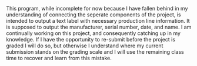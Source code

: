 This program, while incomplete for now because I have fallen behind in my understanding of connecting the seperate components of the project, is intended to output a text label with necessary production line information. It is supposed to output the manufacturer, serial number, date, and name. I am continually working on this project, and consequently catching up in my knowledge. If I have the opportunity to re-submit before the project is graded I will do so, but otherwise I understand where my current submission stands on the grading scale and I will use the remaining class time to recover and learn from this mistake. 